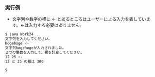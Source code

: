 ### 実行例

- 文字列や数字の横に <- とあるところはユーザーによる入力を表しています。<-は入力する必要はありません。

```sh
$ java Work24
文字列を入力してください。
hogehoge <-
文字列hogehogeが入力されました。
２つの整数を入力して、積を計算してください。
12 25 <-
12 と 25 の積は 300

$
```

